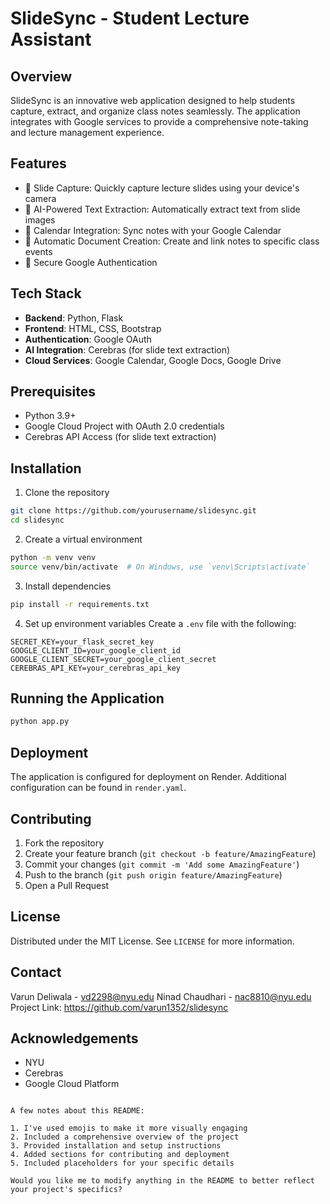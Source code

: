 # SlideSync - Student Lecture Assistant

## Overview

SlideSync is an innovative web application designed to help students capture, extract, and organize class notes seamlessly. The application integrates with Google services to provide a comprehensive note-taking and lecture management experience.

## Features

- 📸 Slide Capture: Quickly capture lecture slides using your device's camera
- 🤖 AI-Powered Text Extraction: Automatically extract text from slide images
- 📅 Calendar Integration: Sync notes with your Google Calendar
- 📝 Automatic Document Creation: Create and link notes to specific class events
- 🔐 Secure Google Authentication

## Tech Stack

- **Backend**: Python, Flask
- **Frontend**: HTML, CSS, Bootstrap
- **Authentication**: Google OAuth
- **AI Integration**: Cerebras (for slide text extraction)
- **Cloud Services**: Google Calendar, Google Docs, Google Drive

## Prerequisites

- Python 3.9+
- Google Cloud Project with OAuth 2.0 credentials
- Cerebras API Access (for slide text extraction)

## Installation

1. Clone the repository
```bash
git clone https://github.com/yourusername/slidesync.git
cd slidesync
```

2. Create a virtual environment
```bash
python -m venv venv
source venv/bin/activate  # On Windows, use `venv\Scripts\activate`
```

3. Install dependencies
```bash
pip install -r requirements.txt
```

4. Set up environment variables
Create a `.env` file with the following:
```
SECRET_KEY=your_flask_secret_key
GOOGLE_CLIENT_ID=your_google_client_id
GOOGLE_CLIENT_SECRET=your_google_client_secret
CEREBRAS_API_KEY=your_cerebras_api_key
```

## Running the Application

```bash
python app.py
```

## Deployment

The application is configured for deployment on Render. Additional configuration can be found in `render.yaml`.

## Contributing

1. Fork the repository
2. Create your feature branch (`git checkout -b feature/AmazingFeature`)
3. Commit your changes (`git commit -m 'Add some AmazingFeature'`)
4. Push to the branch (`git push origin feature/AmazingFeature`)
5. Open a Pull Request

## License

Distributed under the MIT License. See `LICENSE` for more information.

## Contact

Varun Deliwala - vd2298@nyu.edu
Ninad Chaudhari - nac8810@nyu.edu
Project Link: https://github.com/varun1352/slidesync

## Acknowledgements

- NYU
- Cerebras
- Google Cloud Platform
```

A few notes about this README:

1. I've used emojis to make it more visually engaging
2. Included a comprehensive overview of the project
3. Provided installation and setup instructions
4. Added sections for contributing and deployment
5. Included placeholders for your specific details

Would you like me to modify anything in the README to better reflect your project's specifics?